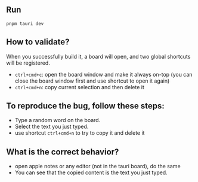 ## Run

```
pnpm tauri dev
```

## How to validate?

When you successfully build it, a board will open, and two global shortcuts will be registered.
* `ctrl+cmd+c`: open the board window and make it always on-top (you can close the board window first and use shortcut to open it again)
* `ctrl+cmd+n`: copy current selection and then delete it

## To reproduce the bug, follow these steps:

* Type a random word on the board.
* Select the text you just typed.
* use shortcut `ctrl+cmd+n` to try to copy it and delete it

## What is the correct behavior?
* open apple notes or any editor (not in the tauri board), do the same 
* You can see that the copied content is the text you just typed.
